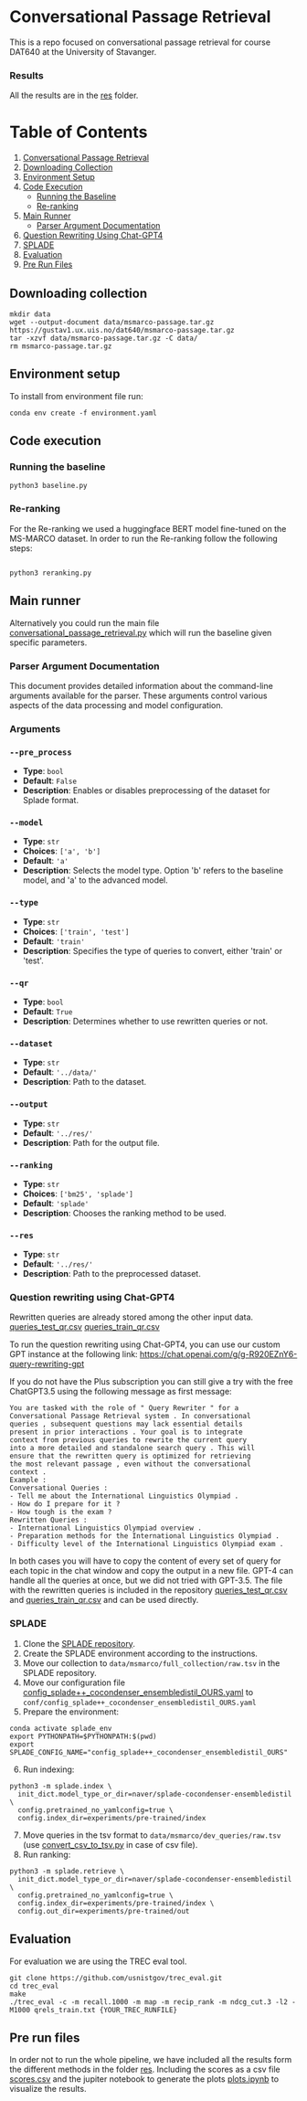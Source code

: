 # Conversational Passage Retrieval

This is a repo focused on conversational passage retrieval for course DAT640 at the University of Stavanger. 
### Results
All the results are in the [res](res) folder.

# Table of Contents
1. [Conversational Passage Retrieval](#conversational-passage-retrieval)
2. [Downloading Collection](#downloading-collection)
3. [Environment Setup](#environment-setup)
4. [Code Execution](#code-execution)
   - [Running the Baseline](#running-the-baseline)
   - [Re-ranking](#re-ranking)
5. [Main Runner](#main-runner)
   - [Parser Argument Documentation](#parser-argument-documentation)
7. [Question Rewriting Using Chat-GPT4](#question-rewriting-using-chat-gpt4)
8. [SPLADE](#splade)
9. [Evaluation](#evaluation)
10. [Pre Run Files](#pre-run-files)


## Downloading collection
```
mkdir data
wget --output-document data/msmarco-passage.tar.gz https://gustav1.ux.uis.no/dat640/msmarco-passage.tar.gz
tar -xzvf data/msmarco-passage.tar.gz -C data/
rm msmarco-passage.tar.gz
```

## Environment setup

To install from environment file run:
```
conda env create -f environment.yaml
```

## Code execution

### Running the baseline

```
python3 baseline.py
```


### Re-ranking
For the Re-ranking we used a huggingface BERT model fine-tuned on the MS-MARCO dataset.
In order to run the Re-ranking follow the following steps:
```

python3 reranking.py
```

## Main runner

Alternatively you could run the main file [conversational_passage_retrieval.py](src%conversational_passage_retrieval.py) which will run the baseline given specific parameters.

### Parser Argument Documentation

This document provides detailed information about the command-line arguments available for the parser. These arguments control various aspects of the data processing and model configuration.

### Arguments

### `--pre_process`

- **Type**: `bool`
- **Default**: `False`
- **Description**: Enables or disables preprocessing of the dataset for Splade format.

### `--model`
- **Type**: `str`
- **Choices**: `['a', 'b']`
- **Default**: `'a'`
- **Description**: Selects the model type. Option 'b' refers to the baseline model, and 'a' to the advanced model.

### `--type`
- **Type**: `str`
- **Choices**: `['train', 'test']`
- **Default**: `'train'`
- **Description**: Specifies the type of queries to convert, either 'train' or 'test'.


### `--qr`
- **Type**: `bool`
- **Default**: `True`
- **Description**: Determines whether to use rewritten queries or not.

### `--dataset`
- **Type**: `str`
- **Default**: `'../data/'`
- **Description**: Path to the dataset.


### `--output`
- **Type**: `str`
- **Default**: `'../res/'`
- **Description**: Path for the output file.


### `--ranking`
- **Type**: `str`
- **Choices**: `['bm25', 'splade']`
- **Default**: `'splade'`
- **Description**: Chooses the ranking method to be used.


### `--res`
- **Type**: `str`
- **Default**: `'../res/'`
- **Description**: Path to the preprocessed dataset.

### Question rewriting using Chat-GPT4

Rewritten queries are already stored among the other input data.
[queries_test_qr.csv](data%2Fqueries_test_qr.csv)
[queries_train_qr.csv](data%2Fqueries_train_qr.csv)


To run the question rewriting using Chat-GPT4, you can use our custom GPT instance at the following link: https://chat.openai.com/g/g-R920EZnY6-query-rewriting-gpt

If you do not have the Plus subscription you can still give a try with the free ChatGPT3.5 using the following message as first message:
``` 
You are tasked with the role of " Query Rewriter " for a
Conversational Passage Retrieval system . In conversational
queries , subsequent questions may lack essential details
present in prior interactions . Your goal is to integrate
context from previous queries to rewrite the current query
into a more detailed and standalone search query . This will
ensure that the rewritten query is optimized for retrieving
the most relevant passage , even without the conversational
context .
Example :
Conversational Queries :
- Tell me about the International Linguistics Olympiad .
- How do I prepare for it ?
- How tough is the exam ?
Rewritten Queries :
- International Linguistics Olympiad overview .
- Preparation methods for the International Linguistics Olympiad .
- Difficulty level of the International Linguistics Olympiad exam .
```

In both cases you will have to copy the content of every set of query for each topic in the chat window and copy the output in a new file. GPT-4 can handle all the queries at once, but we did not tried with GPT-3.5.
The file with the rewritten queries is included in the repository [queries_test_qr.csv](data%2Fqueries_test_qr.csv) and [queries_train_qr.csv](data%2Fqueries_train_qr.csv) and can be used directly.

### SPLADE

1. Clone the [SPLADE repository](https://github.com/naver/splade).
2. Create the SPLADE environment according to the instructions.
3. Move our collection to `data/msmarco/full_collection/raw.tsv` in the SPLADE repository.
4. Move our configuration file [config_splade++_cocondenser_ensembledistil_OURS.yaml](config%2Fconfig_splade%2B%2B_cocondenser_ensembledistil_OURS.yaml) to `conf/config_splade++_cocondenser_ensembledistil_OURS.yaml`
5. Prepare the environment:
```
conda activate splade_env
export PYTHONPATH=$PYTHONPATH:$(pwd)
export SPLADE_CONFIG_NAME="config_splade++_cocondenser_ensembledistil_OURS"
```
6. Run indexing:
```
python3 -m splade.index \
  init_dict.model_type_or_dir=naver/splade-cocondenser-ensembledistil \
  config.pretrained_no_yamlconfig=true \
  config.index_dir=experiments/pre-trained/index
```
7. Move queries in the tsv format to `data/msmarco/dev_queries/raw.tsv` (use [convert_csv_to_tsv.py](src%2Fconvert_csv_to_tsv.py) in case of csv file).
8. Run ranking:
```
python3 -m splade.retrieve \
  init_dict.model_type_or_dir=naver/splade-cocondenser-ensembledistil \
  config.pretrained_no_yamlconfig=true \
  config.index_dir=experiments/pre-trained/index \
  config.out_dir=experiments/pre-trained/out
```


## Evaluation

For evaluation we are using the TREC eval tool.

```
git clone https://github.com/usnistgov/trec_eval.git
cd trec_eval
make
./trec_eval -c -m recall.1000 -m map -m recip_rank -m ndcg_cut.3 -l2 -M1000 qrels_train.txt {YOUR_TREC_RUNFILE}
```

## Pre run files

In order not to run the whole pipeline, we have included all the results form the different methods in the folder [res](res). Including the scores as a csv file [scores.csv](res%2Fscores.csv) and the jupiter notebook to generate the plots [plots.ipynb](res%2Fplots.ipynb) to visualize the results.
